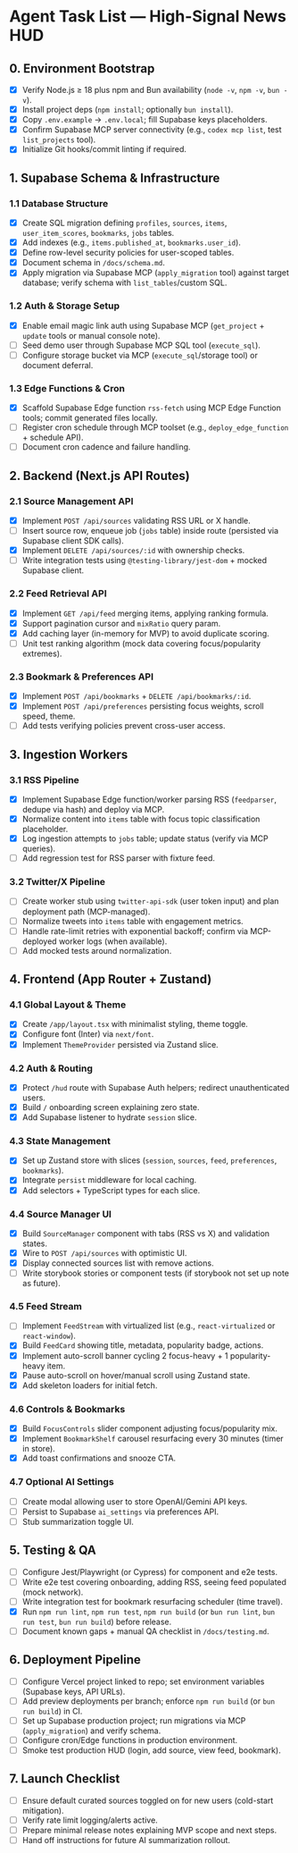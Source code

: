 # Agent Task List — High-Signal News HUD

## 0. Environment Bootstrap
- [x] Verify Node.js ≥ 18 plus npm and Bun availability (`node -v`, `npm -v`, `bun -v`).
- [x] Install project deps (`npm install`; optionally `bun install`).
- [x] Copy `.env.example` → `.env.local`; fill Supabase keys placeholders.
- [x] Confirm Supabase MCP server connectivity (e.g., `codex mcp list`, test `list_projects` tool).
- [x] Initialize Git hooks/commit linting if required.

## 1. Supabase Schema & Infrastructure
### 1.1 Database Structure
- [x] Create SQL migration defining `profiles`, `sources`, `items`, `user_item_scores`, `bookmarks`, `jobs` tables.
- [x] Add indexes (e.g., `items.published_at`, `bookmarks.user_id`).
- [x] Define row-level security policies for user-scoped tables.
- [x] Document schema in `/docs/schema.md`.
- [x] Apply migration via Supabase MCP (`apply_migration` tool) against target database; verify schema with `list_tables`/custom SQL.

### 1.2 Auth & Storage Setup
- [x] Enable email magic link auth using Supabase MCP (`get_project` + `update` tools or manual console note).
- [ ] Seed demo user through Supabase MCP SQL tool (`execute_sql`).
- [ ] Configure storage bucket via MCP (`execute_sql`/storage tool) or document deferral.

### 1.3 Edge Functions & Cron
- [x] Scaffold Supabase Edge function `rss-fetch` using MCP Edge Function tools; commit generated files locally.
- [ ] Register cron schedule through MCP toolset (e.g., `deploy_edge_function` + schedule API).
- [ ] Document cron cadence and failure handling.

## 2. Backend (Next.js API Routes)
### 2.1 Source Management API
- [x] Implement `POST /api/sources` validating RSS URL or X handle.
- [ ] Insert source row, enqueue job (`jobs` table) inside route (persisted via Supabase client SDK calls).
- [x] Implement `DELETE /api/sources/:id` with ownership checks.
- [ ] Write integration tests using `@testing-library/jest-dom` + mocked Supabase client.

### 2.2 Feed Retrieval API
- [x] Implement `GET /api/feed` merging items, applying ranking formula.
- [x] Support pagination cursor and `mixRatio` query param.
- [x] Add caching layer (in-memory for MVP) to avoid duplicate scoring.
- [ ] Unit test ranking algorithm (mock data covering focus/popularity extremes).

### 2.3 Bookmark & Preferences API
- [x] Implement `POST /api/bookmarks` + `DELETE /api/bookmarks/:id`.
- [x] Implement `POST /api/preferences` persisting focus weights, scroll speed, theme.
- [ ] Add tests verifying policies prevent cross-user access.

## 3. Ingestion Workers
### 3.1 RSS Pipeline
- [x] Implement Supabase Edge function/worker parsing RSS (`feedparser`, dedupe via hash) and deploy via MCP.
- [x] Normalize content into `items` table with focus topic classification placeholder.
- [x] Log ingestion attempts to `jobs` table; update status (verify via MCP queries).
- [ ] Add regression test for RSS parser with fixture feed.

### 3.2 Twitter/X Pipeline
- [ ] Create worker stub using `twitter-api-sdk` (user token input) and plan deployment path (MCP-managed).
- [ ] Normalize tweets into `items` table with engagement metrics.
- [ ] Handle rate-limit retries with exponential backoff; confirm via MCP-deployed worker logs (when available).
- [ ] Add mocked tests around normalization.

## 4. Frontend (App Router + Zustand)
### 4.1 Global Layout & Theme
- [x] Create `/app/layout.tsx` with minimalist styling, theme toggle.
- [x] Configure font (Inter) via `next/font`.
- [x] Implement `ThemeProvider` persisted via Zustand slice.

### 4.2 Auth & Routing
- [x] Protect `/hud` route with Supabase Auth helpers; redirect unauthenticated users.
- [x] Build `/` onboarding screen explaining zero state.
- [x] Add Supabase listener to hydrate `session` slice.

### 4.3 State Management
- [x] Set up Zustand store with slices (`session`, `sources`, `feed`, `preferences`, `bookmarks`).
- [x] Integrate `persist` middleware for local caching.
- [x] Add selectors + TypeScript types for each slice.

### 4.4 Source Manager UI
- [x] Build `SourceManager` component with tabs (RSS vs X) and validation states.
- [x] Wire to `POST /api/sources` with optimistic UI.
- [x] Display connected sources list with remove actions.
- [ ] Write storybook stories or component tests (if storybook not set up note as future).

### 4.5 Feed Stream
- [ ] Implement `FeedStream` with virtualized list (e.g., `react-virtualized` or `react-window`).
- [x] Build `FeedCard` showing title, metadata, popularity badge, actions.
- [x] Implement auto-scroll banner cycling 2 focus-heavy + 1 popularity-heavy item.
- [x] Pause auto-scroll on hover/manual scroll using Zustand state.
- [x] Add skeleton loaders for initial fetch.

### 4.6 Controls & Bookmarks
- [x] Build `FocusControls` slider component adjusting focus/popularity mix.
- [x] Implement `BookmarkShelf` carousel resurfacing every 30 minutes (timer in store).
- [x] Add toast confirmations and snooze CTA.

### 4.7 Optional AI Settings
- [ ] Create modal allowing user to store OpenAI/Gemini API keys.
- [ ] Persist to Supabase `ai_settings` via preferences API.
- [ ] Stub summarization toggle UI.

## 5. Testing & QA
- [ ] Configure Jest/Playwright (or Cypress) for component and e2e tests.
- [ ] Write e2e test covering onboarding, adding RSS, seeing feed populated (mock network).
- [ ] Write integration test for bookmark resurfacing scheduler (time travel).
- [x] Run `npm run lint`, `npm run test`, `npm run build` (or `bun run lint`, `bun run test`, `bun run build`) before release.
- [ ] Document known gaps + manual QA checklist in `/docs/testing.md`.

## 6. Deployment Pipeline
- [ ] Configure Vercel project linked to repo; set environment variables (Supabase keys, API URLs).
- [ ] Add preview deployments per branch; enforce `npm run build` (or `bun run build`) in CI.
- [ ] Set up Supabase production project; run migrations via MCP (`apply_migration`) and verify schema.
- [ ] Configure cron/Edge functions in production environment.
- [ ] Smoke test production HUD (login, add source, view feed, bookmark).

## 7. Launch Checklist
- [ ] Ensure default curated sources toggled on for new users (cold-start mitigation).
- [ ] Verify rate limit logging/alerts active.
- [ ] Prepare minimal release notes explaining MVP scope and next steps.
- [ ] Hand off instructions for future AI summarization rollout.
